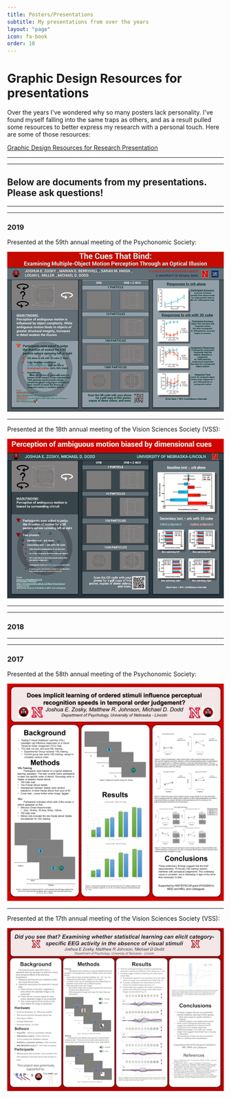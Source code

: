 ```yaml
---
title: Posters/Presentations
subtitle: My presentations from over the years 
layout: "page"
icon: fa-book
order: 10
---
```


# Graphic Design Resources for presentations

Over the years I've wondered why so many posters lack personality. I've found myself falling into the same traps as others, and as a result pulled some resources to better express my research with a personal touch. Here are some of those resources:

[Graphic Design Resources for Research Presentation][resources]

----
****

## Below are documents from my presentations. Please ask questions!

----
****

### 2019

Presented at the 59th annual meeting of the Psychonomic Society:

[![poster 4][poster4]](assets/documents/Z-Box_Poster.Psychonomics.2019.pdf)

----

Presented at the 18th annual meeting of the Vision Sciences Society (VSS):

[![poster 3][poster3]](assets/documents/Z-Box_Poster.VSS.2019.pdf)

----
****

### 2018

----
****

### 2017

Presented at the 58th annual meeting of the Psychonomic Society:

[![poster 2][poster2]](assets/documents/PSYCHONOMICS-TOJ%20&%20VSL%202017.pdf)

----

Presented at the 17th annual meeting of the Vision Sciences Society (VSS):

[![poster 1][poster1]](assets/images/VSS-EEG_VSL_2017.pdf)


[resources]: https://imnotamember.github.io/Graphic-Design-for-Science/ 
[poster1]: assets/images/VSS-EEG_VSL_2017.jpg "VSS 2017"
[poster2]: assets/images/PSYCHONOMICS-TOJ_&_VSL_2017.jpg "Psychonomics 2017"
[poster3]: assets/images/Z-Box_Poster.VSS.2019.png "VSS 2019"
[poster4]: assets/images/Z-Box_Poster.Psychonomics.2019.png "Psychonomics 2019"
